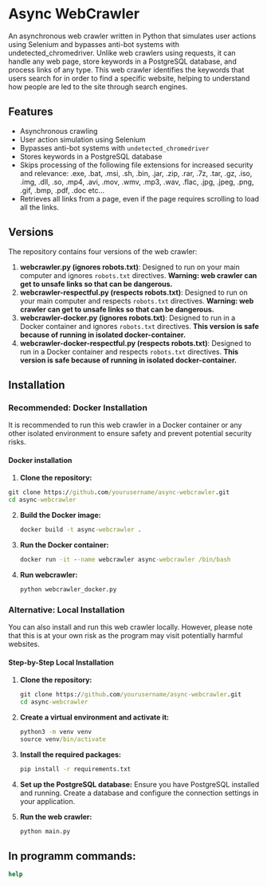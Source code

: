 # Async WebCrawler

An asynchronous web crawler written in Python that simulates user actions using Selenium and bypasses anti-bot systems with undetected_chromedriver. Unlike web crawlers using requests, it can handle any web page, store keywords in a PostgreSQL database, and process links of any type. This web crawler identifies the keywords that users search for in order to find a specific website, helping to understand how people are led to the site through search engines.

## Features
- Asynchronous crawling
- User action simulation using Selenium
- Bypasses anti-bot systems with `undetected_chromedriver`
- Stores keywords in a PostgreSQL database
- Skips processing of the following file extensions for increased security and relevance: .exe, .bat, .msi, .sh, .bin, .jar, .zip, .rar, .7z, .tar, .gz, .iso, .img, .dll, .so, .mp4, .avi, .mov, .wmv, .mp3, .wav, .flac, .jpg, .jpeg, .png, .gif, .bmp, .pdf, .doc etc...
- Retrieves all links from a page, even if the page requires scrolling to load all the links.

## Versions
The repository contains four versions of the web crawler:
1. **webcrawler.py (ignores robots.txt)**: Designed to run on your main computer and ignores `robots.txt` directives. **Warning: web crawler can get to unsafe links so that can be dangerous.**
2. **webcrawler-respectful.py (respects robots.txt)**: Designed to run on your main computer and respects `robots.txt` directives. **Warning: web crawler can get to unsafe links so that can be dangerous.**
3. **webcrawler-docker.py (ignores robots.txt)**: Designed to run in a Docker container and ignores `robots.txt` directives. **This version is safe because of running in isolated docker-container.**
4. **webcrawler-docker-respectful.py (respects robots.txt)**: Designed to run in a Docker container and respects `robots.txt` directives. **This version is safe because of running in isolated docker-container.**

## Installation

### Recommended: Docker Installation
It is recommended to run this web crawler in a Docker container or any other isolated environment to ensure safety and prevent potential security risks.

#### Docker installation

1. **Clone the repository:**
  ```cmd
  git clone https://github.com/yourusername/async-webcrawler.git
  cd async-webcrawler
  ```

2. **Build the Docker image:**
    ```cmd
    docker build -t async-webcrawler .
    ```

3. **Run the Docker container:**
    ```cmd
    docker run -it --name webcrawler async-webcrawler /bin/bash
    ```
4. **Run webcrawler:**
   ```cmd
   python webcrawler_docker.py
   ```
   
### Alternative: Local Installation
You can also install and run this web crawler locally. However, please note that this is at your own risk as the program may visit potentially harmful websites.

#### Step-by-Step Local Installation

1. **Clone the repository:**
    ```cmd
    git clone https://github.com/yourusername/async-webcrawler.git
    cd async-webcrawler
    ```

2. **Create a virtual environment and activate it:**
    ```cmd
    python3 -m venv venv
    source venv/bin/activate
    ```

3. **Install the required packages:**
    ```cmd
    pip install -r requirements.txt
    ```

4. **Set up the PostgreSQL database:**
    Ensure you have PostgreSQL installed and running. Create a database and configure the connection settings in your application.

5. **Run the web crawler:**
    ```cmd
    python main.py
    ```

## In programm commands:
```cmd
help
```
